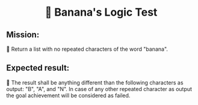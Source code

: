 <h1 align="center">

   :banana: Banana's Logic Test 
</h1>

## Mission: 

:dart: Return a list with no repeated characters of the word "banana".
## Expected result:

:mag_right: The result shall be anything different than the following characters as output: "B", "A", and "N". In case of any other repeated character as output  the goal achievement will be considered as failed.
